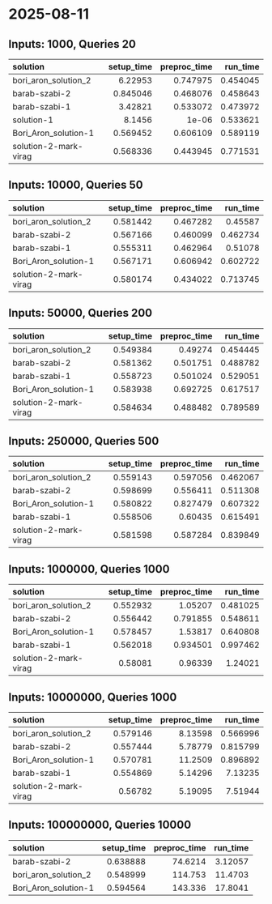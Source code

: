 # 2025-08-11

## Inputs: 1000, Queries 20

| solution              |   setup_time |   preproc_time |   run_time |
|:----------------------|-------------:|---------------:|-----------:|
| bori_aron_solution_2  |     6.22953  |       0.747975 |   0.454045 |
| barab-szabi-2         |     0.845046 |       0.468076 |   0.458643 |
| barab-szabi-1         |     3.42821  |       0.533072 |   0.473972 |
| solution-1            |     8.1456   |       1e-06    |   0.533621 |
| Bori_Aron_solution-1  |     0.569452 |       0.606109 |   0.589119 |
| solution-2-mark-virag |     0.568336 |       0.443945 |   0.771531 |

## Inputs: 10000, Queries 50

| solution              |   setup_time |   preproc_time |   run_time |
|:----------------------|-------------:|---------------:|-----------:|
| bori_aron_solution_2  |     0.581442 |       0.467282 |   0.45587  |
| barab-szabi-2         |     0.567166 |       0.460099 |   0.462734 |
| barab-szabi-1         |     0.555311 |       0.462964 |   0.51078  |
| Bori_Aron_solution-1  |     0.567171 |       0.606942 |   0.602722 |
| solution-2-mark-virag |     0.580174 |       0.434022 |   0.713745 |

## Inputs: 50000, Queries 200

| solution              |   setup_time |   preproc_time |   run_time |
|:----------------------|-------------:|---------------:|-----------:|
| bori_aron_solution_2  |     0.549384 |       0.49274  |   0.454445 |
| barab-szabi-2         |     0.581362 |       0.501751 |   0.488782 |
| barab-szabi-1         |     0.558723 |       0.501024 |   0.529051 |
| Bori_Aron_solution-1  |     0.583938 |       0.692725 |   0.617517 |
| solution-2-mark-virag |     0.584634 |       0.488482 |   0.789589 |

## Inputs: 250000, Queries 500

| solution              |   setup_time |   preproc_time |   run_time |
|:----------------------|-------------:|---------------:|-----------:|
| bori_aron_solution_2  |     0.559143 |       0.597056 |   0.462067 |
| barab-szabi-2         |     0.598699 |       0.556411 |   0.511308 |
| Bori_Aron_solution-1  |     0.580822 |       0.827479 |   0.607322 |
| barab-szabi-1         |     0.558506 |       0.60435  |   0.615491 |
| solution-2-mark-virag |     0.581598 |       0.587284 |   0.839849 |

## Inputs: 1000000, Queries 1000

| solution              |   setup_time |   preproc_time |   run_time |
|:----------------------|-------------:|---------------:|-----------:|
| bori_aron_solution_2  |     0.552932 |       1.05207  |   0.481025 |
| barab-szabi-2         |     0.556442 |       0.791855 |   0.548611 |
| Bori_Aron_solution-1  |     0.578457 |       1.53817  |   0.640808 |
| barab-szabi-1         |     0.562018 |       0.934501 |   0.997462 |
| solution-2-mark-virag |     0.58081  |       0.96339  |   1.24021  |

## Inputs: 10000000, Queries 1000

| solution              |   setup_time |   preproc_time |   run_time |
|:----------------------|-------------:|---------------:|-----------:|
| bori_aron_solution_2  |     0.579146 |        8.13598 |   0.566996 |
| barab-szabi-2         |     0.557444 |        5.78779 |   0.815799 |
| Bori_Aron_solution-1  |     0.570781 |       11.2509  |   0.896892 |
| barab-szabi-1         |     0.554869 |        5.14296 |   7.13235  |
| solution-2-mark-virag |     0.56782  |        5.19095 |   7.51944  |

## Inputs: 100000000, Queries 10000

| solution             |   setup_time |   preproc_time |   run_time |
|:---------------------|-------------:|---------------:|-----------:|
| barab-szabi-2        |     0.638888 |        74.6214 |    3.12057 |
| bori_aron_solution_2 |     0.548999 |       114.753  |   11.4703  |
| Bori_Aron_solution-1 |     0.594564 |       143.336  |   17.8041  |